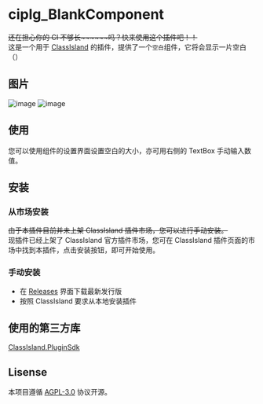 # ciplg_BlankComponent
~~还在担心你的 CI 不够长\~\~\~\~\~\~吗？快来使用这个插件吧！！~~  
这是一个用于 [ClassIsland](https://github.com/ClassIsland/ClassIsland) 的插件，提供了一个`空白`组件，它将会显示一片空白（）

## 图片
![image](https://github.com/user-attachments/assets/b3517e43-9918-4f63-a6af-89942aa6897f)
![image](https://github.com/user-attachments/assets/28aa9a11-94ae-4717-8478-d00750f26dca)

## 使用
您可以使用组件的设置界面设置空白的大小，亦可用右侧的 TextBox 手动输入数值。

## 安装
### 从市场安装
~~由于本插件目前并未上架 ClassIsland 插件市场，您可以进行手动安装。~~  
现插件已经上架了 ClassIsland 官方插件市场，您可在 ClassIsland 插件页面的市场中找到本插件，点击安装按钮，即可开始使用。
### 手动安装
- 在 [Releases](https://github.com/LiuYan-xwx/ciplg_BlankComponent/releases) 界面下载最新发行版
- 按照 ClassIsland 要求从本地安装插件

## 使用的第三方库
[ClassIsland.PluginSdk](https://github.com/ClassIsland/ClassIsland/pkgs/nuget/ClassIsland.PluginSdk)

## Lisense
本项目遵循 [AGPL-3.0](https://github.com/LiuYan-xwx/ciplg_BlankComponent/blob/master/LICENSE.txt) 协议开源。
